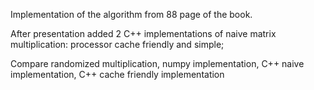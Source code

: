 Implementation of the algorithm from 88 page of the book.

After presentation added 2 C++ implementations of naive matrix multiplication: processor cache friendly and simple;

Compare randomized multiplication, numpy implementation, C++ naive implementation, C++ cache friendly implementation

